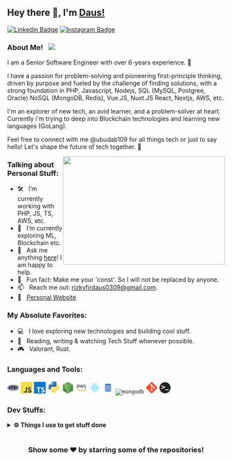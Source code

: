 ## Hey there 👋, I'm [Daus!](https://github.com/ubudab109/)

[![Linkedin Badge](https://img.shields.io/badge/-LinkedIn-0e76a8?style=flat-square&logo=Linkedin&logoColor=white)](https://www.linkedin.com/in/rizkyfirdaus0309/)
[![Instagram Badge](https://img.shields.io/badge/-Instagram-e4405f?style=flat-square&logo=Instagram&logoColor=white)](https://www.instagram.com/rizkyfirdaus0309/)

### About Me! &nbsp; ![](https://visitor-badge.glitch.me/badge?page_id=iampavangandhi.iampavangandhi&style=flat-square&color=0088cc)

I am a Senior Software Engineer with over 6-years experience. 🚀

I have a passion for problem-solving and pioneering first-principle thinking, driven by purpose and fueled by the challenge of finding solutions, with a strong foundation in PHP, Javascript, Nodejs, SQL (MySQL, Postgree, Oracle) NoSQL (MongoDB, Redis), Vue.JS, Nuxt.JS React, Nextjs, AWS, etc.

I'm an explorer of new tech, an avid learner, and a problem-solver at heart. Currently i'm trying to deep into Blockchain technologies and learning new languages (GoLang).

Feel free to connect with me @ubudab109 for all things tech or just to say hello! Let's shape the future of tech together. 🌟

<img align="right" height="250" width="375" alt="" src="https://raw.githubusercontent.com/iampavangandhi/iampavangandhi/master/gifs/coder.gif" />

### Talking about Personal Stuff:

- 🛠 &nbsp; I’m currently working with PHP, JS, TS, AWS, etc.
- 🚀 &nbsp; I’m currently exploring ML, Blockchain etc.
- 💬 &nbsp; Ask me anything [here](https://github.com/ubudab109/ubudab109/issues/2)! I am happy to help.
- 👾 &nbsp; Fun fact: Make me your 'const'. So I will not be replaced by anyone.
- 📫 &nbsp; Reach me out: rizkyfirdaus0309@gmail.com.
- 🎫 &nbsp; <a target="_blank" href="https://rizkydausprofile.site">Personal Website</a>

### My Absolute Favorites:

- 💻 &nbsp; I love exploring new technologies and building cool stuff.
- 📰 &nbsp; Reading, writing & watching Tech Stuff whenever possible.
- 🎮 &nbsp; Valorant, Rust.

### Languages and Tools:

<code><img height="27" src="https://raw.githubusercontent.com/github/explore/80688e429a7d4ef2fca1e82350fe8e3517d3494d/topics/php/php.png" alt="javascript"></code>
<code><img height="27" src="https://raw.githubusercontent.com/github/explore/80688e429a7d4ef2fca1e82350fe8e3517d3494d/topics/javascript/javascript.png" alt="javascript"></code>
<code><img height="27" src="https://raw.githubusercontent.com/github/explore/80688e429a7d4ef2fca1e82350fe8e3517d3494d/topics/typescript/typescript.png" alt="typescript"></code>
<code><img height="30" src="https://raw.githubusercontent.com/github/explore/80688e429a7d4ef2fca1e82350fe8e3517d3494d/topics/python/python.png" alt="python"></code>
<code><img height="27" src="https://raw.githubusercontent.com/github/explore/80688e429a7d4ef2fca1e82350fe8e3517d3494d/topics/nodejs/nodejs.png" alt="nodejs"></code>
<code><img height="27" src="https://raw.githubusercontent.com/github/explore/80688e429a7d4ef2fca1e82350fe8e3517d3494d/topics/aws/aws.png" alt="aws"></code>
<code><img height="27" src="https://raw.githubusercontent.com/github/explore/80688e429a7d4ef2fca1e82350fe8e3517d3494d/topics/react/react.png" alt="react"></code>
<code><img height="27" src="https://raw.githubusercontent.com/github/explore/80688e429a7d4ef2fca1e82350fe8e3517d3494d/topics/sql/sql.png" alt="sql"></code>
<code><img height="27" src="https://encrypted-tbn0.gstatic.com/images?q=tbn%3AANd9GcSTTzPAw-55ssm1Im594xYZ9eRQu2JylrkYLg&usqp=CAU" alt="mongodb"></code>
<code><img height="27" src="https://raw.githubusercontent.com/devicons/devicon/master/icons/git/git-original.svg" alt="git"></code>
<code><img height="27" src="https://raw.githubusercontent.com/github/explore/80688e429a7d4ef2fca1e82350fe8e3517d3494d/topics/terminal/terminal.png" alt="terminal"></code>

### Dev Stuffs:

<details>
  <br />
  <summary><b>⚙️ Things I use to get stuff done</b></summary>
  	<ul>
  	    <li><b>OS:</b> Windows</li>
  	    <li><b>Browser: </b> Chrome & Mozilla</li>
	    <li><b>Version Control: </b> Git, GitLab, BitBucket</li>
	    <li><b>Code Editor:</b> VSCode</li>
 	    <li><b>Other Tools:</b> Postman, Swagger, Metamask, ReactDev Tools</li>
	    <li><b>Project Management:</b> Jira, Trello, ClickUp</li>
	</ul>
</details>

#

<div align="center">

### Show some ❤️ by starring some of the repositories!

</div>

